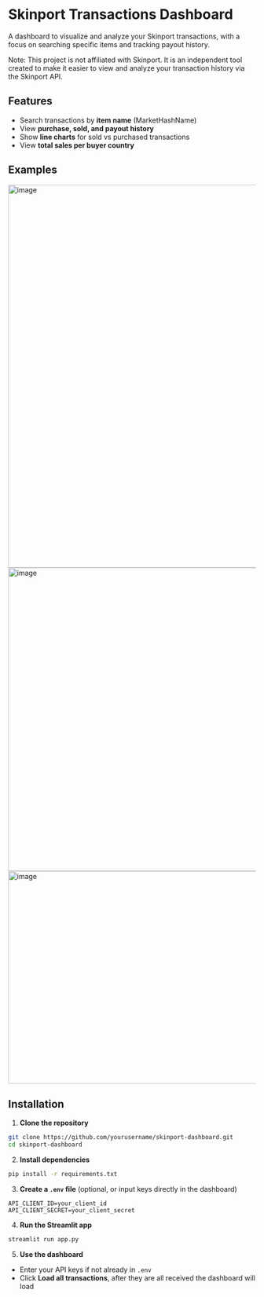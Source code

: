 # Skinport Transactions Dashboard

A dashboard to visualize and analyze your Skinport transactions, with a focus on searching specific items and tracking payout history.

Note: This project is not affiliated with Skinport. It is an independent tool created to make it easier to view and analyze your transaction history via the Skinport API.

## Features

* Search transactions by **item name** (MarketHashName)
* View **purchase, sold, and payout history**
* Show **line charts** for sold vs purchased transactions
* View **total sales per buyer country**

## Examples
<img width="1687" height="780" alt="image" src="https://github.com/user-attachments/assets/2b614c46-4a33-41f4-923f-2e60e594d02a" />

<img width="958" height="618" alt="image" src="https://github.com/user-attachments/assets/9b29382d-36be-41bf-8ee2-4b13a0455ef7" />
<img width="938" height="433" alt="image" src="https://github.com/user-attachments/assets/3d8b73bb-b5e6-4d6a-b43f-9016f3deff31" />



## Installation

1. **Clone the repository**

```bash
git clone https://github.com/yourusername/skinport-dashboard.git
cd skinport-dashboard
```

2. **Install dependencies**

```bash
pip install -r requirements.txt
```

3. **Create a `.env` file** (optional, or input keys directly in the dashboard)

```
API_CLIENT_ID=your_client_id
API_CLIENT_SECRET=your_client_secret
```

4. **Run the Streamlit app**

```bash
streamlit run app.py
```

5. **Use the dashboard**

* Enter your API keys if not already in `.env`
* Click **Load all transactions**, after they are all received the dashboard will load
